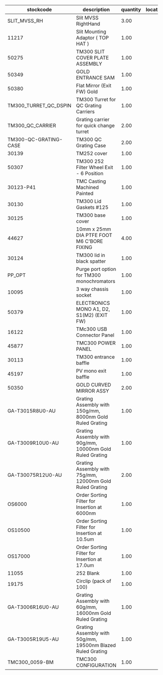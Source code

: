 |stockcode|description|quantity|location|
|---------|-----------|--------|--------|
|SLIT_MVSS_RH|Slit MVSS RightHand|3.00||
|11217|Slit Mounting Adaptor ( TOP HAT )|1.00||
|50275|TM300 SLIT COVER PLATE ASSEMBLY|1.00||
|50349|GOLD ENTRANCE SAM|1.00||
|50380|Flat Mirror (Exit FW) Gold|1.00||
|TM300_TURRET_QC_DSPIN|TM300 Turret for QC Grating Carriers|1.00||
|TM300_QC_CARRIER|Grating carrier for quick change turret|2.00||
|TM300-QC-GRATING-CASE|TM300 QC Grating Case|2.00||
|30139|TM252 cover|1.00||
|50307|TM300 252 Filter Wheel Exit - 6 Position|1.00||
|30123-P41|TMC Casting Machined Painted|1.00||
|30130|TM300 Lid Gaskets #125|1.00||
|30125|TM300 base cover|1.00||
|44627|10mm x 25mm DIA PTFE FOOT M6 C'BORE FIXING|4.00||
|30124|TM300 lid in black spatter|1.00||
|PP_OPT|Purge port option for TM300 monochromators|1.00||
|10095|3 way chassis socket|1.00||
|50379|ELECTRONICS MONO A1, D2, S1(M2) (EXIT FW)|1.00||
|16122|TMc300 USB Connector Panel|1.00||
|45877|TMC300 POWER PANEL|1.00||
|30113|TM300 entrance baffle|1.00||
|45197|PV mono exit baffle|1.00||
|50350|GOLD CURVED MIRROR ASSY|2.00||
|GA-T3015R8U0-AU|Grating Assembly with 150g/mm, 8000nm Gold Ruled Grating|1.00||
|GA-T3009R10U0-AU|Grating Assembly with 90g/mm, 10000nm Gold Ruled Grating|1.00||
|GA-T30075R12U0-AU|Grating Assembly with 75g/mm, 12000nm Gold Ruled Grating|2.00||
|OS6000|Order Sorting Filter for Insertion at 6000nm|1.00||
|OS10500|Order Sorting Filter for Insertion at 10.5um|1.00||
|OS17000|Order Sorting Filter for Insertion at 17.0um|1.00||
|11055|252 Blank|1.00||
|19175|Circlip (pack of 100)|1.00||
|GA-T3006R16U0-AU|Grating Assembly with 60g/mm, 16000nm Gold Ruled Grating|1.00||
|GA-T3005R19U5-AU|Grating Assembly with 50g/mm, 19500nm Blazed Ruled Grating|1.00||
|TMC300_0059-BM|TMC300 CONFIGURATION|1.00||
